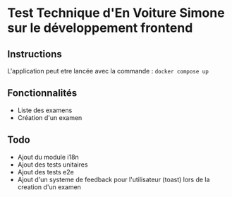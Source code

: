 # Test Technique d'En Voiture Simone sur le développement frontend

## Instructions
L'application peut etre lancée avec la commande :
``` docker compose up ```

## Fonctionnalités

- Liste des examens
- Création d'un examen

## Todo

  - Ajout du module i18n
  - Ajout des tests unitaires
  - Ajout des tests e2e
  - Ajout d'un systeme de feedback pour l'utilisateur (toast) lors de la creation d'un examen